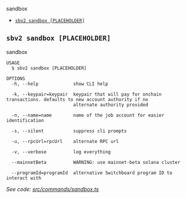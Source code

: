 
sandbox

* [`sbv2 sandbox [PLACEHOLDER]`](#sbv2-sandbox-placeholder)

## `sbv2 sandbox [PLACEHOLDER]`

sandbox

```
USAGE
  $ sbv2 sandbox [PLACEHOLDER]

OPTIONS
  -h, --help             show CLI help

  -k, --keypair=keypair  keypair that will pay for onchain transactions. defaults to new account authority if no
                         alternate authority provided

  -n, --name=name        name of the job account for easier identification

  -s, --silent           suppress cli prompts

  -u, --rpcUrl=rpcUrl    alternate RPC url

  -v, --verbose          log everything

  --mainnetBeta          WARNING: use mainnet-beta solana cluster

  --programId=programId  alternative Switchboard program ID to interact with
```

_See code: [src/commands/sandbox.ts](https://github.com/switchboard-xyz/switchboard-v2/tree/main/cli/src/commands/sandbox.ts)_
